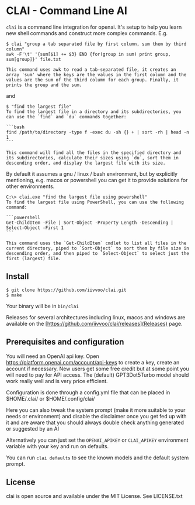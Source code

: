 # CLAI - Command Line AI

`clai` is a command line integration for openai. It's setup to help you learn
new shell commands and construct more complex commands. E.g.

    $ clai "group a tab separated file by first column, sum them by third column"
    awk -F'\t' '{sum[$1] += $3} END {for(group in sum) print group, sum[group]}' file.txt

    This command uses awk to read a tab-separated file, it creates an array 'sum' where the keys are the values in the first column and the values are the sum of the third column for each group. Finally, it prints the group and the sum.

and

    $ "find the largest file"
    To find the largest file in a directory and its subdirectories, you can use the `find` and `du` commands together:

    ```bash
    find /path/to/directory -type f -exec du -sh {} + | sort -rh | head -n 1
    ```

    This command will find all the files in the specified directory and its subdirectories, calculate their sizes using `du`, sort them in descending order, and display the largest file with its size.

By default it assumes a gnu / linux / bash environment, but by explicitly mentioning, e.g. macos or powershell you can get
it to provide solutions for other environments.

    C:\> clai.exe "find the largest file using powershell"
    To find the largest file using PowerShell, you can use the following command:

    ```powershell
    Get-ChildItem -File | Sort-Object -Property Length -Descending | Select-Object -First 1
    ```

    This command uses the `Get-ChildItem` cmdlet to list all files in the current directory, piped to `Sort-Object` to sort them by file size in descending order, and then piped to `Select-Object` to select just the first (largest) file.

## Install

```
$ git clone https://github.com/iivvoo/clai.git
$ make
```

Your binary will be in `bin/clai`

Releases for several architectures including linux, macos and windows are available on the [https://github.com/iivvoo/clai/releases](Releases) page.


## Prerequisites and configuration

You will need an OpenAI api key. Open https://platform.openai.com/account/api-keys to create a key, create an
account if necessary. New users get some free credit but at some point you will need to pay for API access.
The (default) GPT3Dot5Turbo model should work really well and is very price efficient.

Configuration is done through a config.yml file that can be placed in $HOME/.clai/ or $HOME/.config/clai/

Here you can also tweak the system prompt (make it more suitable to your needs or environment) and disable the disclaimer once you  get fed up with it and are aware that you should always double check anything generated or suggested by an AI

Alternatively you can just set the `OPENAI_APIKEY` or `CLAI_APIKEY` environment variable with your key and run on defaults.

You can run `clai defaults` to see the known models and the default system prompt.


## License

clai is open source and available under the MIT License. See LICENSE.txt
